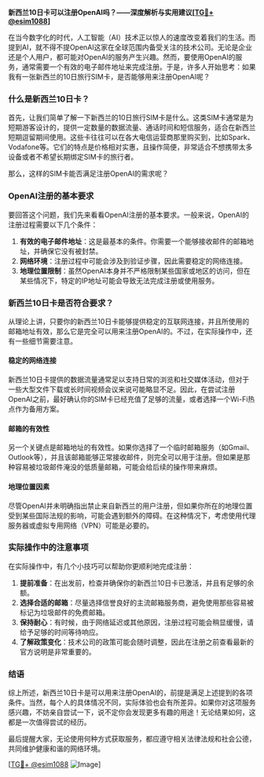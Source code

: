 **新西兰10日卡可以注册OpenAI吗？——深度解析与实用建议[[TG💪+ @esim1088](https://t.me/s/esim1088)]**

在当今数字化的时代，人工智能（AI）技术正以惊人的速度改变着我们的生活。而提到AI，就不得不提OpenAI这家在全球范围内备受关注的技术公司。无论是企业还是个人用户，都可能对OpenAI的服务产生兴趣。然而，要使用OpenAI的服务，通常需要一个有效的电子邮件地址来完成注册。于是，许多人开始思考：如果我有一张新西兰的10日旅行SIM卡，是否能够用来注册OpenAI呢？

### 什么是新西兰10日卡？

首先，让我们简单了解一下新西兰的10日旅行SIM卡是什么。这类SIM卡通常是为短期游客设计的，提供一定数量的数据流量、通话时间和短信服务，适合在新西兰短期逗留期间使用。这些卡往往可以在各大电信运营商那里购买到，比如Spark、Vodafone等。它们的特点是价格相对实惠，且操作简便，非常适合不想携带太多设备或者不希望长期绑定SIM卡的旅行者。

那么，这样的SIM卡能否满足注册OpenAI的需求呢？

### OpenAI注册的基本要求

要回答这个问题，我们先来看看OpenAI注册的基本要求。一般来说，OpenAI的注册过程需要以下几个条件：

1. **有效的电子邮件地址**：这是最基本的条件。你需要一个能够接收邮件的邮箱地址，并确保它没有被封禁。
2. **网络环境**：注册过程中可能会涉及到验证步骤，因此需要稳定的网络连接。
3. **地理位置限制**：虽然OpenAI本身并不严格限制某些国家或地区的访问，但在某些情况下，特定的IP地址可能会导致无法完成注册或使用服务。

### 新西兰10日卡是否符合要求？

从理论上讲，只要你的新西兰10日卡能够提供稳定的互联网连接，并且所使用的邮箱地址有效，那么它是完全可以用来注册OpenAI的。不过，在实际操作中，还有一些细节需要注意。

#### 稳定的网络连接

新西兰10日卡提供的数据流量通常足以支持日常的浏览和社交媒体活动，但对于一些大型文件下载或长时间视频会议来说可能略显不足。因此，在尝试注册OpenAI之前，最好确认你的SIM卡已经充值了足够的流量，或者选择一个Wi-Fi热点作为备用方案。

#### 邮箱的有效性

另一个关键点是邮箱地址的有效性。如果你选择了一个临时邮箱服务（如Gmail、Outlook等），并且该邮箱能够正常接收邮件，则完全可以用于注册。但如果是那种容易被垃圾邮件淹没的低质量邮箱，可能会给后续的操作带来麻烦。

#### 地理位置因素

尽管OpenAI并未明确指出禁止来自新西兰的用户注册，但如果你所在的地理位置受到某些国际法规的影响，可能会遇到额外的障碍。在这种情况下，考虑使用代理服务器或虚拟专用网络（VPN）可能是必要的。

### 实际操作中的注意事项

在实际操作中，有几个小技巧可以帮助你更顺利地完成注册：

1. **提前准备**：在出发前，检查并确保你的新西兰10日卡已激活，并且有足够的余额。
2. **选择合适的邮箱**：尽量选择信誉良好的主流邮箱服务商，避免使用那些容易被标记为垃圾邮件的免费邮箱。
3. **保持耐心**：有时候，由于网络延迟或其他原因，注册过程可能会稍显缓慢，请给予足够的时间等待响应。
4. **了解政策变化**：技术公司的政策可能会随时调整，因此在注册之前查看最新的官方说明是非常重要的。

### 结语

综上所述，新西兰10日卡是可以用来注册OpenAI的，前提是满足上述提到的各项条件。当然，每个人的具体情况不同，实际体验也会有所差异。如果你对这项服务感兴趣，不妨亲自尝试一下，说不定你会发现更多有趣的用途！无论结果如何，这都是一次值得尝试的经历。

最后提醒大家，无论使用何种方式获取服务，都应遵守相关法律法规和社会公德，共同维护健康和谐的网络环境。

[[TG💪+ @esim1088](https://t.me/s/esim1088) ![Image](https://i.postimg.cc/4NQfJmqS/Snipaste-2025-05-13-00-14-12.png)]